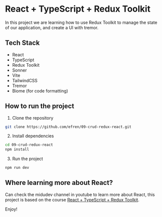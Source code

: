 # React + TypeScript + Redux Toolkit

In this project we are learning how to use Redux Toolkit to manage the state of our application, and create a UI with tremor.

## Tech Stack

- React
- TypeScript
- Redux Toolkit
- Sonner
- Vite
- TailwindCSS
- Tremor
- Biome (for code formatting)

## How to run the project

1. Clone the repository
  ```bash
  git clone https://github.com/efren/09-crud-redux-react.git
  ```

2. Install dependencies
  ```bash
  cd 09-crud-redux-react
  npm install
  ```
3. Run the project
  ```bash
  npm run dev
  ```

## Where learning more about React?

Can check the midudev channel in youtube to learn more about React, this project is based on the course [React + TypeScript + Redux Toolkit](https://www.youtube.com/watch?v=bEEjuwujbbU&list=PLUofhDIg_38q4D0xNWp7FEHOTcZhjWJ29&index=9).

Enjoy!